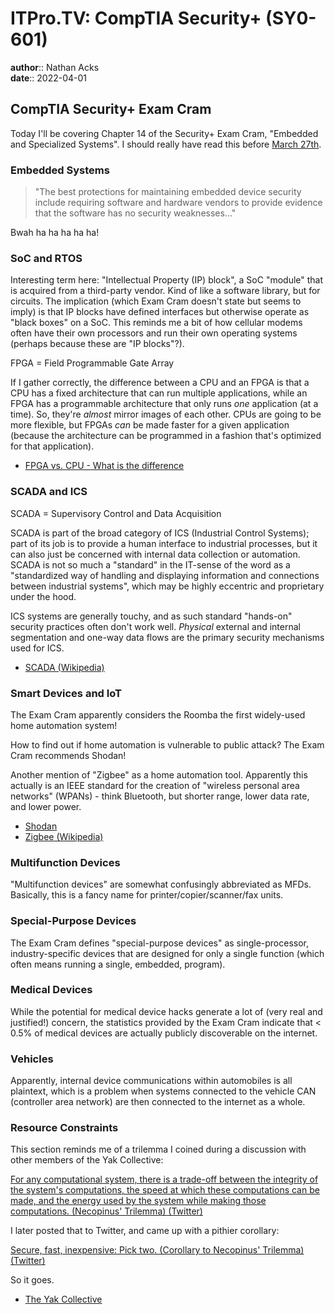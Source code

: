 # ITPro.TV: CompTIA Security+ (SY0-601)

**author**:: Nathan Acks  
**date**:: 2022-04-01

## CompTIA Security+ Exam Cram

Today I'll be covering Chapter 14 of the Security+ Exam Cram, "Embedded and Specialized Systems". I should really have read this before [March 27th](2022-03-27-itprotv-comptia-security-plus.md).

### Embedded Systems

> "The best protections for maintaining embedded device security include requiring software and hardware vendors to provide evidence that the software has no security weaknesses..."

Bwah ha ha ha ha ha!

### SoC and RTOS

Interesting term here: "Intellectual Property (IP) block", a SoC "module" that is acquired from a third-party vendor. Kind of like a software library, but for circuits. The implication (which Exam Cram doesn't state but seems to imply) is that IP blocks have defined interfaces but otherwise operate as "black boxes" on a SoC. This reminds me a bit of how cellular modems often have their own processors and run their own operating systems (perhaps because these are "IP blocks"?).

FPGA = Field Programmable Gate Array

If I gather correctly, the difference between a CPU and an FPGA is that a CPU has a fixed architecture that can run multiple applications, while an FPGA has a programmable architecture that only runs *one* application (at a time). So, they're *almost* mirror images of each other. CPUs are going to be more flexible, but FPGAs *can* be made faster for a given application (because the architecture can be programmed in a fashion that's optimized for that application).

* [FPGA vs. CPU - What is the difference](https://hardwarebee.com/fpga-vs-cpu-difference/)

### SCADA and ICS

SCADA = Supervisory Control and Data Acquisition

SCADA is part of the broad category of ICS (Industrial Control Systems); part of its job is to provide a human interface to industrial processes, but it can also just be concerned with internal data collection or automation. SCADA is not so much a "standard" in the IT-sense of the word as a "standardized way of handling and displaying information and connections between industrial systems", which may be highly eccentric and proprietary under the hood.

ICS systems are generally touchy, and as such standard "hands-on" security practices often don't work well. *Physical* external and internal segmentation and one-way data flows are the primary security mechanisms used for ICS.

* [SCADA (Wikipedia)](https://en.wikipedia.org/wiki/SCADA)

### Smart Devices and IoT

The Exam Cram apparently considers the Roomba the first widely-used home automation system!

How to find out if home automation is vulnerable to public attack? The Exam Cram recommends Shodan!

Another mention of "Zigbee" as a home automation tool. Apparently this actually is an IEEE standard for the creation of "wireless personal area networks" (WPANs) - think Bluetooth, but shorter range, lower data rate, and lower power.

* [Shodan](https://www.shodan.io/)
* [Zigbee (Wikipedia)](https://en.wikipedia.org/wiki/Zigbee)

### Multifunction Devices

"Multifunction devices" are somewhat confusingly abbreviated as MFDs. Basically, this is a fancy name for printer/copier/scanner/fax units.

### Special-Purpose Devices

The Exam Cram defines "special-purpose devices" as single-processor, industry-specific devices that are designed for only a single function (which often means running a single, embedded, program).

### Medical Devices

While the potential for medical device hacks generate a lot of (very real and justified!) concern, the statistics provided by the Exam Cram indicate that < 0.5% of medical devices are actually publicly discoverable on the internet.

### Vehicles

Apparently, internal device communications within automobiles is all plaintext, which is a problem when systems connected to the vehicle CAN (controller area network) are then connected to the internet as a whole.

### Resource Constraints

This section reminds me of a trilemma I coined during a discussion with other members of the Yak Collective:

[For any computational system, there is a trade-off between the integrity of the system's computations, the speed at which these computations can be made, and the energy used by the system while making those computations. (Necopinus' Trilemma) (Twitter)](https://twitter.com/necopinus/status/1488201961144913923)

I later posted that to Twitter, and came up with a pithier corollary:

[Secure, fast, inexpensive: Pick two. (Corollary to Necopinus' Trilemma) (Twitter)](https://twitter.com/necopinus/status/1488201962394767360)

So it goes.

* [The Yak Collective](https://yakcollective.org)
